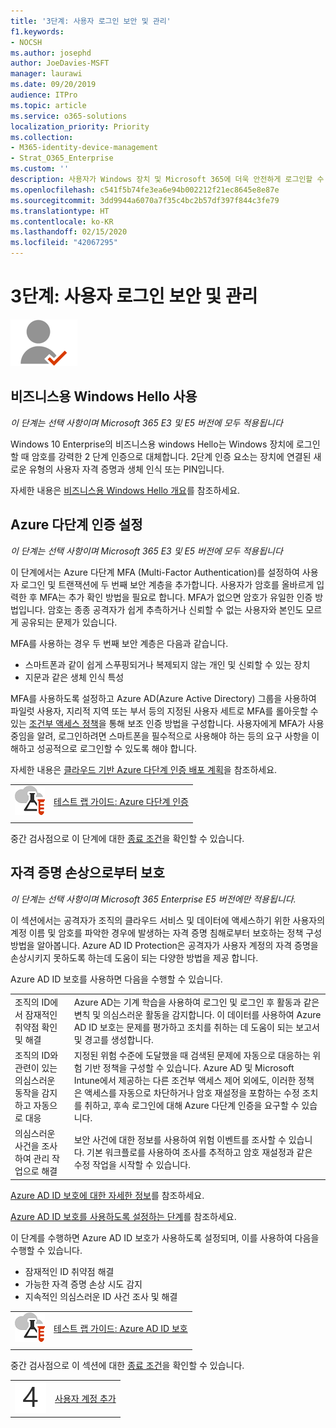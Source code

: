 ```yaml
---
title: '3단계: 사용자 로그인 보안 및 관리'
f1.keywords:
- NOCSH
ms.author: josephd
author: JoeDavies-MSFT
manager: laurawi
ms.date: 09/20/2019
audience: ITPro
ms.topic: article
ms.service: o365-solutions
localization_priority: Priority
ms.collection:
- M365-identity-device-management
- Strat_O365_Enterprise
ms.custom: ''
description: 사용자가 Windows 장치 및 Microsoft 365에 더욱 안전하게 로그인할 수 있습니다.
ms.openlocfilehash: c541f5b74fe3ea6e94b002212f21ec8645e8e87e
ms.sourcegitcommit: 3dd9944a6070a7f35c4bc2b57df397f844c3fe79
ms.translationtype: HT
ms.contentlocale: ko-KR
ms.lasthandoff: 02/15/2020
ms.locfileid: "42067295"
---
```

# <a name="step-3-secure-and-manage-your-user-sign-ins"></a>3단계: 사용자 로그인 보안 및 관리

![2단계-ID](../media/deploy-foundation-infrastructure/identity_icon-small.png)


<a name="identity-windows-hello"></a>
## <a name="use-windows-hello-for-business"></a>비즈니스용 Windows Hello 사용

*이 단계는 선택 사항이며 Microsoft 365 E3 및 E5 버전에 모두 적용됩니다*

Windows 10 Enterprise의 비즈니스용 windows Hello는 Windows 장치에 로그인할 때 암호를 강력한 2 단계 인증으로 대체합니다. 2단계 인증 요소는 장치에 연결된 새로운 유형의 사용자 자격 증명과 생체 인식 또는 PIN입니다.

자세한 내용은 [비즈니스용 Windows Hello 개요](https://docs.microsoft.com/windows/security/identity-protection/hello-for-business/hello-overview)를 참조하세요.


<a name="identity-mfa"></a>
## <a name="set-up-azure-multi-factor-authentication"></a>Azure 다단계 인증 설정

*이 단계는 선택 사항이며 Microsoft 365 E3 및 E5 버전에 모두 적용됩니다*

이 단계에서는 Azure 다단계 MFA (Multi-Factor Authentication)를 설정하여 사용자 로그인 및 트랜잭션에 두 번째 보안 계층을 추가합니다.
 사용자가 암호를 올바르게 입력한 후 MFA는 추가 확인 방법을 필요로 합니다. MFA가 없으면 암호가 유일한 인증 방법입니다. 암호는 종종 공격자가 쉽게 추측하거나 신뢰할 수 없는 사용자와 본인도 모르게 공유되는 문제가 있습니다.

MFA를 사용하는 경우 두 번째 보안 계층은 다음과 같습니다.

- 스마트폰과 같이 쉽게 스푸핑되거나 복제되지 않는 개인 및 신뢰할 수 있는 장치
- 지문과 같은 생체 인식 특성

MFA를 사용하도록 설정하고 Azure AD(Azure Active Directory) 그룹을 사용하여 파일럿 사용자, 지리적 지역 또는 부서 등의 지정된 사용자 세트로 MFA를 롤아웃할 수 있는 [조건부 액세스 정책](https://docs.microsoft.com/azure/active-directory/authentication/howto-mfa-getstarted#enable-multi-factor-authentication-with-conditional-access)을 통해 보조 인증 방법을 구성합니다. 사용자에게 MFA가 사용 중임을 알려, 로그인하려면 스마트폰을 필수적으로 사용해야 하는 등의 요구 사항을 이해하고 성공적으로 로그인할 수 있도록 해야 합니다. 

자세한 내용은 [클라우드 기반 Azure 다단계 인증 배포 계획](https://docs.microsoft.com/azure/active-directory/authentication/howto-mfa-getstarted)을 참조하세요.

|||
|:-------|:-----|
|![Microsoft 클라우드의 테스트 랩 가이드](../media/m365-enterprise-test-lab-guides/cloud-tlg-icon-small.png)| [테스트 랩 가이드: Azure 다단계 인증](multi-factor-authentication-microsoft-365-test-environment.md) |
|||

중간 검사점으로 이 단계에 대한 [종료 조건](identity-exit-criteria.md#crit-identity-mfa)을 확인할 수 있습니다.

<a name="identity-ident-prot"></a>
## <a name="protect-against-credential-compromise"></a>자격 증명 손상으로부터 보호

*이 단계는 선택 사항이며 Microsoft 365 Enterprise E5 버전에만 적용됩니다.*

이 섹션에서는 공격자가 조직의 클라우드 서비스 및 데이터에 액세스하기 위한 사용자의 계정 이름 및 암호를 파악한 경우에 발생하는 자격 증명 침해로부터 보호하는 정책 구성 방법을 알아봅니다. Azure AD ID Protection은 공격자가 사용자 계정의 자격 증명을 손상시키지 못하도록 하는데 도움이 되는 다양한 방법을 제공 합니다.

Azure AD ID 보호를 사용하면 다음을 수행할 수 있습니다.

|||
|:---------|:---------|
|조직의 ID에서 잠재적인 취약점 확인 및 해결|Azure AD는 기계 학습을 사용하여 로그인 및 로그인 후 활동과 같은 변칙 및 의심스러운 활동을 감지합니다. 이 데이터를 사용하여 Azure AD ID 보호는 문제를 평가하고 조치를 취하는 데 도움이 되는 보고서 및 경고를 생성합니다.|
|조직의 ID와 관련이 있는 의심스러운 동작을 감지하고 자동으로 대응|지정된 위험 수준에 도달했을 때 검색된 문제에 자동으로 대응하는 위험 기반 정책을 구성할 수 있습니다. Azure AD 및 Microsoft Intune에서 제공하는 다른 조건부 액세스 제어 외에도, 이러한 정책은 액세스를 자동으로 차단하거나 암호 재설정을 포함하는 수정 조치를 취하고, 후속 로그인에 대해 Azure 다단계 인증을 요구할 수 있습니다.|
|의심스러운 사건을 조사하여 관리 작업으로 해결|보안 사건에 대한 정보를 사용하여 위험 이벤트를 조사할 수 있습니다. 기본 워크플로를 사용하여 조사를 추적하고 암호 재설정과 같은 수정 작업을 시작할 수 있습니다.|

[Azure AD ID 보호에 대한 자세한 정보](https://docs.microsoft.com/azure/active-directory/active-directory-identityprotection)를 참조하세요.

[Azure AD ID 보호를 사용하도록 설정하는 단계](https://docs.microsoft.com/azure/active-directory/active-directory-identityprotection-enable)를 참조하세요.

이 단계를 수행하면 Azure AD ID 보호가 사용하도록 설정되며, 이를 사용하여 다음을 수행할 수 있습니다.

- 잠재적인 ID 취약점 해결
- 가능한 자격 증명 손상 시도 감지
- 지속적인 의심스러운 ID 사건 조사 및 해결

|||
|:-------|:-----|
|![Microsoft 클라우드의 테스트 랩 가이드](../media/m365-enterprise-test-lab-guides/cloud-tlg-icon-small.png)| [테스트 랩 가이드: Azure AD ID 보호](azure-ad-identity-protection-microsoft-365-test-environment.md) |
|||

중간 검사점으로 이 섹션에 대한 [종료 조건](identity-exit-criteria.md#crit-identity-ident-prot)을 확인할 수 있습니다.

|||
|:-------|:-----|
|![4단계](../media/stepnumbers/Step4.png)| [사용자 계정 추가](identity-add-user-accounts.md) |
